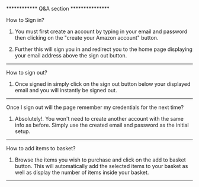************ Q&A section ***************

How to Sign in?

1. You must first create an account by typing in your email and password then clicking on the "create your Amazon account" button.

2. Further this will sign you in and redirect you to the home page displaying your email address above the sign out button.

----------------------------------------------------------------------------------------------------------------------------------------

How to sign out?


1. Once signed in simply click on the sign out button below your displayed email and you will instantly be signed out.

----------------------------------------------------------------------------------------------------------------------------------------

Once I sign out will the page remember my credentials for the next time?


1. Absolutely!. You won't need to create another account with the same info as before. Simply use the created email and password as the initial setup.

------------------------------------------------------------------------------------------------------------------------------------------

How to add items to basket?

1. Browse the items you wish to purchase and click on the add to basket button. This will automatically add the selected items to your basket as well
as display the number of items inside your basket.

----------------------------------------------------------------------------------------------------------------------------------------------
